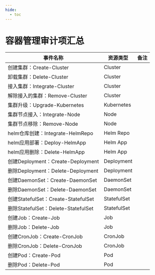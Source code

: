 ```yaml
---
hide:
  - toc
---
```


# 容器管理审计项汇总

| 事件名称 | 资源类型 | 备注 |
| --- | --- | --- |
| 创建集群：Create-Cluster | Cluster | |
| 卸载集群：Delete-Cluster | Cluster | |
| 接入集群：Integrate-Cluster | Cluster | |
| 解除接入的集群：Remove-Cluster | Cluster | |
| 集群升级：Upgrade-Kubernetes | Kubernetes | |
| 集群节点接入：Integrate-Node | Node | |
| 集群节点移除：Remove-Node | Node | |
| helm仓库创建：Integrate-HelmRepo | Helm Repo | |
| helm应用部署：Deploy-HelmApp | Helm App | |
| helm应用删除：Delete-HelmApp | Helm App | |
| 创建Deployment：Create-Deployment | Deployment | |
| 删除Deployment：Delete-Deployment | Deployment | |
| 创建DaemonSet：Create-DaemonSet | DaemonSet | |
| 删除DaemonSet：Delete-DaemonSet | DaemonSet | |
| 创建StatefulSet：Create-StatefulSet | StatefulSet | |
| 删除StatefulSet：Delete-StatefulSet | StatefulSet | |
| 创建Job：Create-Job | Job | |
| 删除Job：Delete-Job | Job | |
| 创建CronJob：Create-CronJob | CronJob | |
| 删除CronJob：Delete-CronJob | CronJob | |
| 创建Pod：Create-Pod | Pod | |
| 删除Pod：Delete-Pod | Pod | |